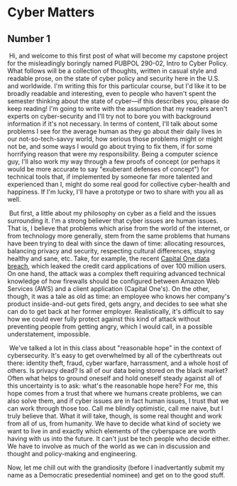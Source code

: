 # Cyber Matters

## Number 1

​	Hi, and welcome to this first post of what will become my capstone project for the misleadingly boringly named PUBPOL 290-02, Intro to Cyber Policy. What follows will be a collection of thoughts, written in casual style and readable prose, on the state of cyber policy and security here in the U.S. and worldwide. I'm writing this for this particular course, but I'd like it to be broadly readable and interesting, even to people who haven't spent the semester thinking about the state of cyber—if this describes you, please do keep reading! I'm going to write with the assumption that my readers aren't experts on cyber-security and I'll try not to bore you with background information if it's not necessary. In terms of content, I'll talk about some problems I see for the average human as they go about their daily lives in our not-so-tech-savvy world, how serious those problems might or might not be, and some ways I would go about trying to fix them, if for some horrifying reason that were my responsibility. Being a computer science guy, I'll also work my way through a few proofs of concept (or perhaps it would be more accurate to say "exuberant defenses of concept") for technical tools that, if implemented by someone far more talented and experienced than I, might do some real good for collective cyber-health and happiness. If I'm lucky, I'll have a prototype or two to share with you all as well. 

​	But first, a little about my philosophy on cyber as a field and the issues surrounding it. I'm a strong believer that cyber issues are human issues. That is, I believe that problems which arise from the world of the internet, or from technology more generally, stem from the same problems that humans have been trying to deal with since the dawn of time: allocating resources, balancing privacy and security, respecting cultural differences, staying healthy and sane, etc. Take, for example, the recent [Capital One data breach](https://www.cnn.com/2019/07/29/business/capital-one-data-breach/index.html), which leaked the credit card applications of over 100 million users. On one hand, the attack was a complex theft requiring advanced technical knowledge of how firewalls should be configured between Amazon Web Services (AWS) and a client application (Capital One's). On the other, though, it was a tale as old as time: an employee who knows her company's product inside-and-out gets fired, gets angry, and decides to see what she can do to get back at her former employer. Realistically, it's difficult to say how we could ever fully protect against this kind of attack without preventing people from getting angry, which I would call, in a possible understatement, impossible. 

​	We've talked a lot in this class about "reasonable hope" in the context of cybersecurity. It's easy to get overwhelmed by all of the cyberthreats out there: identity theft, fraud, cyber warfare, harrassment, and a whole host of others. Is privacy dead? Is all of our data being stored on the black market? Often what helps to ground oneself and hold oneself steady against all of this uncertainty is to ask: what's the reasonable hope here? For me, this hope comes from a trust that where we humans create problems, we can also solve them, and if cyber issues are in fact human issues, I trust that we can work through those too. Call me blindly optimistic, call me naive, but I truly believe that. What it will take, though, is some real thought and work from all of us, from humanity. We have to decide what kind of society we want to live in and exactly which elements of the cyberspace are worth having with us into the future. It can't just be tech people who decide either. We have to involve as much of the world as we can in discussion and thought and policy-making and engineering.



Now, let me chill out with the grandiosity (before I inadvertantly submit my name as a Democratic presedential nominee) and get on to the good stuff.